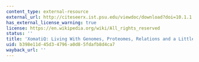 ```yaml
---
content_type: external-resource
external_url: http://citeseerx.ist.psu.edu/viewdoc/download?doi=10.1.1.15.3594&rep=rep1&type=pdf
has_external_license_warning: true
license: https://en.wikipedia.org/wiki/All_rights_reserved
status: ''
title: 'XomatiQ: Living With Genomes, Proteomes, Relations and a Little Bit of XML'
uid: b398e11d-45d3-4796-a0d8-5fdafb8d4ca7
wayback_url: ''
---
```


